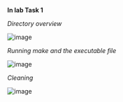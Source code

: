 **In lab Task 1**

*Directory overview*



![image](https://github.com/user-attachments/assets/39911146-d80f-45ef-9bc3-e259b01139ed)


*Running make and the executable file*








![image](https://github.com/user-attachments/assets/0fe8def1-5490-471d-b00b-72ad46f0bcaa)










*Cleaning*











![image](https://github.com/user-attachments/assets/167c41ae-5e09-4b1c-a0c9-4c099581551d)


